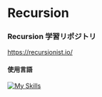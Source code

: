 # Recursion

### Recursion 学習リポジトリ

https://recursionist.io/

#### 使用言語

[![My Skills](https://skillicons.dev/icons?i=go,javascript,typescript,python,java)](https://skillicons.dev)
